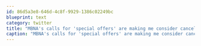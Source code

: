 ```yaml
---
id: 86d5a3e8-646d-4c8f-9929-1386c02249bc
blueprint: text
category: twitter
title: "MBNA's calls for 'special offers' are making me consider cancelling.  Especially the \"auto-opt-in\" one today."
caption: "MBNA's calls for 'special offers' are making me consider cancelling.  Especially the \"auto-opt-in\" one today."
---
```

